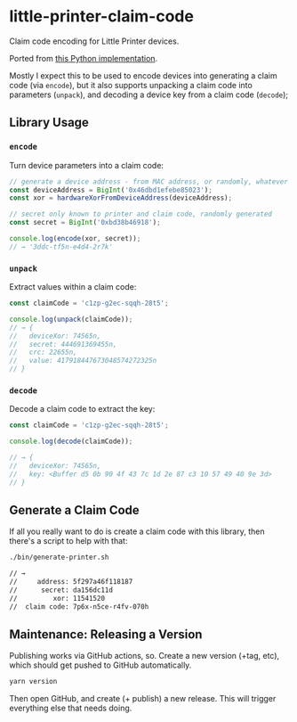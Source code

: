# little-printer-claim-code

Claim code encoding for Little Printer devices.

Ported from [this Python implementation](https://github.com/nordprojects/sirius).

Mostly I expect this to be used to encode devices into generating a claim code (via `encode`), but it also supports unpacking a claim code into parameters (`unpack`), and decoding a device key from a claim code (`decode`);

## Library Usage

### `encode`

Turn device parameters into a claim code:

```ts
// generate a device address - from MAC address, or randomly, whatever
const deviceAddress = BigInt('0x46dbd1efebe85023');
const xor = hardwareXorFromDeviceAddress(deviceAddress);

// secret only known to printer and claim code, randomly generated
const secret = BigInt('0xbd38b46918');

console.log(encode(xor, secret));
// → '3ddc-tf5n-e4d4-2r7k'
```

### `unpack`

Extract values within a claim code:

```ts
const claimCode = 'c1zp-g2ec-sqqh-28t5';

console.log(unpack(claimCode));
// → {
//   deviceXor: 74565n,
//   secret: 444691369455n,
//   crc: 22655n,
//   value: 417918447673048574272325n
// }
```

### `decode`

Decode a claim code to extract the key:

```ts
const claimCode = 'c1zp-g2ec-sqqh-28t5';

console.log(decode(claimCode));

// → {
//   deviceXor: 74565n,
//   key: <Buffer d5 0b 90 4f 43 7c 1d 2e 87 c3 10 57 49 40 9e 3d>
// }
```

## Generate a Claim Code

If all you really want to do is create a claim code with this library, then there's a script to help with that:

```sh
./bin/generate-printer.sh

// →
//     address: 5f297a46f118187
//      secret: da156dc11d
//         xor: 11541520
//  claim code: 7p6x-n5ce-r4fv-070h
```

## Maintenance: Releasing a Version

Publishing works via GitHub actions, so. Create a new version (+tag, etc), which should get pushed to GitHub automatically.

```sh
yarn version
```

Then open GitHub, and create (+ publish) a new release. This will trigger everything else that needs doing.
